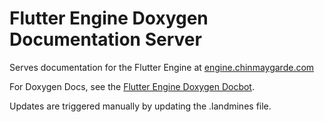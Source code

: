 # Flutter Engine Doxygen Documentation Server

Serves documentation for the Flutter Engine at [engine.chinmaygarde.com](https://engine.chinmaygarde.com)

For Doxygen Docs, see the [Flutter Engine Doxygen Docbot](https://github.com/chinmaygarde/flutter_docbot).

Updates are triggered manually by updating the .landmines file.
